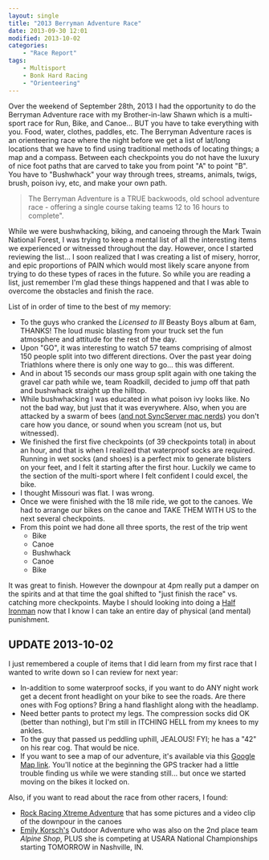 ```yaml
---
layout: single
title: "2013 Berryman Adventure Race"
date: 2013-09-30 12:01
modified: 2013-10-02
categories:
    - "Race Report"
tags:
    - Multisport
    - Bonk Hard Racing
    - "Orienteering"
---
```


Over the weekend of September 28th, 2013 I had the opportunity to do the Berryman Adventure race with my Brother-in-law Shawn which is a multi-sport race for Run, Bike, and Canoe... BUT you have to take everything with you.  Food, water, clothes, paddles, etc.  The Berryman Adventure races is an orienteering race where the night before we get a list of lat/long locations that we have to find using traditional methods of locating things;  a map and a compass.  Between each checkpoints you do not have the luxury of nice foot paths that are carved  to take you from point "A" to point "B".  You have to "Bushwhack" your way through trees, streams, animals, twigs, brush, poison ivy, etc, and make your own path.

> The Berryman Adventure is a TRUE backwoods, old school adventure race - offering a single course taking teams 12 to 16 hours to complete".

While we were bushwhacking, biking, and canoeing through the Mark Twain National Forest, I was trying to keep a mental list of all the interesting items we experienced or witnessed throughout the day.  However, once I started reviewing the list... I soon realized that I was creating a list of misery, horror, and epic proportions of PAIN which would most likely scare anyone from trying to do these types of races in the future.  So while you are reading a list, just remember I'm glad these things happened and that I was able to overcome the obstacles and finish the race.

List of in order of time to the best of my memory:

- To the guys who cranked the *Licensed to Ill* Beasty Boys album at 6am, THANKS!  The loud music blasting from your truck set the fun atmosphere and attitude for the rest of the day.
- Upon "GO", it was interesting to watch 57 teams comprising of almost 150 people split into two different directions.  Over the past year doing Triathlons where there is only one way to go... this was different.
- And in about 15 seconds our mass group split again with one taking the gravel car path while we, team Roadkill, decided to jump off that path and bushwhack straight up the hilltop.
- While bushwhacking I was educated in what poison ivy looks like.  No not the bad way, but just that it was everywhere.  Also, when you are attacked by a swarm of bees ([and not SyncServer mac nerds][bees]) you don't care how you dance, or sound when you scream (not us, but witnessed).
- We finished the first five checkpoints (of 39 checkpoints total) in about an hour, and that is when I realized that waterproof socks are required.  Running in wet socks (and shoes) is a perfect mix to generate blisters on your feet, and I felt it starting after the first hour.  Luckily we came to the section of the multi-sport where I felt confident I could excel, the bike.
- I thought Missouri was flat.  I was wrong.
- Once we were finished with the 18 mile ride, we got to the canoes.  We had to arrange our bikes on the canoe and TAKE THEM WITH US to the next several checkpoints.
- From this point we had done all three sports, the rest of the trip went
	*	Bike
	*	Canoe
	*	Bushwhack
	*	Canoe
	*	Bike

It was great to finish.  However the downpour at 4pm really put a damper on the spirits and at that time the goal shifted to "just finish the race" vs. catching more checkpoints.  Maybe I should looking into doing a [Half Ironman][ironman] now that I know I can take an entire day of physical (and mental) punishment.

**UPDATE 2013-10-02**
---

I just remembered a couple of items that I did learn from my first race that I wanted to write down so I can review for next year:

- In-addition to some waterproof socks, if you want to do ANY night work get a decent front headlight on your bike to see the roads.  Are there ones with Fog options?  Bring a hand flashlight along with the headlamp.
- Need better pants to protect my legs.  The compression socks did OK (better than nothing), but I'm still in ITCHING HELL from my knees to my ankles.
- To the guy that passed us peddling uphill, JEALOUS!  FYI; he has a "42" on his rear cog.  That would be nice.
- If you want to see a map of our adventure, it's available via this [Google Map link][BMmaps].  You'll notice at the beginning the GPS tracker had a little trouble finding us while we were standing still... but once we started moving on the bikes it locked on.

Also, if you want to read about the race from other racers, I found:

- [Rock Racing Xtreme Adventure][rock-racing] that has some pictures and a video clip of the downpour in the canoes
- [Emily Korsch's][silkychrome] Outdoor Adventure who was also on the 2nd place team *Alpine Shop*, PLUS she is competing at USARA National Championships starting TOMORROW in Nashville, IN.

[bees]: https://web.archive.org/web/20140105015852/http://support.apple.com/kb/HT1865
[ironman]: http://en.wikipedia.org/wiki/Ironman_Triathlon#Ironman_70.3
[BMmaps]: https://maps.google.com/maps?q=https://dl.dropboxusercontent.com/u/554176/2013Berryman-Adventure.kmz
[rock-racing]: http://rock-racing.blogspot.com/2013/10/berryman-adventure-race-2013.html
[silkychrome]: http://silkychrome.blogspot.com/2013/09/race-report-2013-berryman-adventure.html